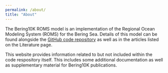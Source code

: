 ```yaml
---
permalink: /about/
title: "About"
---
```


The Bering10K ROMS model is an implementation of the Regional Ocean Modeling System (ROMS) for the Bering Sea.  Details of this model can be found alongside the [GitHub code repository](https://github.com/beringnpz/roms-bering-sea) as well as in the articles listed on the Literature page.

This website provides information related to but not included within the code respository itself.  This includes some additional documentation as well as supplementary material for Bering10K publications.